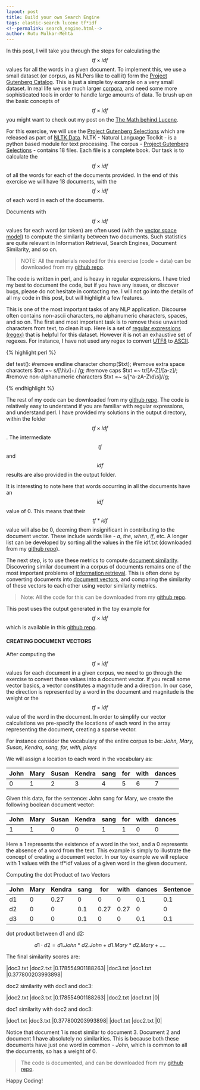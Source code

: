 ```yaml
---
layout: post
title: Build your own Search Engine
tags: elastic-search lucene tf*idf
<!--permalink: search_engine.html-->
author: Rutu Mulkar-Mehta
---
```


In this post, I will take you through the steps for calculating the $$tf \times idf$$ values for all the words in a given document. To implement this, we use a small dataset (or corpus, as NLPers like to call it) form the [Project Gutenberg Catalog](http://www.gutenberg.org/). This is just a simple toy example on a very small dataset. In real life we use much larger [corpora](https://en.wikipedia.org/wiki/Text_corpus), and need some more sophisticated tools in order to handle large amounts of data. To brush up on the basic concepts of $$tf \times idf$$ you might want to check out my post on the [The Math behind Lucene](http://ticary.com/math_behind_lucene.html).

<!--more-->

For this exercise, we will use the [Project Gutenberg Selections](http://www.gutenberg.org/) which are released as part of [NLTK Data](http://nltk.googlecode.com/svn/trunk/nltk_data/index.xml). NLTK - Natural Language Toolkit - is a python based module for text processing. The corpus - [Project Gutenberg Selections](https://github.com/rutum/tf-idf/tree/master/gutenberg) - contains 18 files. Each file is a complete book. Our task is to calculate the $$tf \times idf$$ of all the words for each of the documents provided. In the end of this exercise we will have 18 documents, with the $$tf \times idf$$ of each word in each of the documents.

Documents with $$tf \times idf$$ values for each word (or token) are often used (with the [vector space model](http://en.wikipedia.org/wiki/Vector_space_model)) to compute the similarity between two documents. Such statistics are quite relevant in Information Retrieval, Search Engines, Document Similarity, and so on.

>NOTE: All the materials needed for this exercise (code + data) can be downloaded from my [github repo](https://github.com/rutum/tf-idf).

The code is written in perl, and is heavy in regular expressions. I have tried my best to document the code, but if you have any issues, or discover bugs, please do not hesitate in contacting me. I will not go into the details of all my code in this post, but will highlight a few features.

This is one of the most important tasks of any NLP application. Discourse often contains non-ascii characters, no alphanumeric characters, spaces, and so on. The first and most important task is to remove these unwanted characters from text, to clean it up. Here is a set of [regular expressions (regex)](https://www.regular-expressions.info/) that is helpful for this dataset. However it is not an exhaustive set of regexes. For instance, I have not used any regex to convert [UTF8](http://en.wikipedia.org/wiki/UTF-8) to [ASCII](http://en.wikipedia.org/wiki/ASCII).

{% highlight perl %}

def test():
            #remove endline character
            chomp($txt);
            #remove extra space characters
            $txt =~ s/[\h\v]+/ /g;
            #remove caps
            $txt =~ tr/[A-Z]/[a-z]/;
            #remove non-alphanumeric characters
            $txt =~ s/[^a-zA-Z\d\s]//g;

{% endhighlight %}

The rest of my code can be downloaded from my [github repo](https://github.com/rutum/tf-idf). The code is relatively easy to understand if you are familiar with regular expressions, and understand perl. I have provided my solutions in the output directory, within the folder $$tf \times idf$$. The intermediate $$tf$$ and $$idf$$ results are also provided in the output folder.

It is interesting to note here that words occurring in all the documents have an $$idf$$ value of 0. This means that their $$tf*idf$$ value will also be 0, deeming them insignificant in contributing to the document vector. These include words like - *a*, *the*, *when*, *if*, etc. A longer list can be developed by sorting all the values in the file idf.txt (downloaded from my [github repo](https://github.com/rutum/tf-idf)).

The next step, is to use these metrics to compute [document similarity](https://en.wikipedia.org/wiki/Semantic_similarity). Discovering similar document in a corpus of documents remains one of the most important problems of [information retrieval](https://en.wikipedia.org/wiki/Information_retrieval). This is often done by converting documents into [document vectors](https://nlp.stanford.edu/IR-book/html/htmledition/the-vector-space-model-for-scoring-1.html), and comparing the similarity of these vectors to each other using vector similarity metrics.

> Note: All the code for this can be downloaded from my [github repo](https://github.com/rutum/document_similarity).

This post uses the output generated in the toy example for $$tf \times idf$$ which is available in this [github repo](https://github.com/rutum/document_similarity).

#### CREATING DOCUMENT VECTORS

After computing the $$tf \times idf$$ values for each document in a given corpus, we need to go through the exercise to convert these values into a document vector. If you recall some vector basics, a vector constitutes a magnitude and a direction. In our case, the direction is represented by a word in the document and magnitude is the weight or the $$tf \times idf$$ value of the word in the document. In order to simplify our vector calculations we pre-specify the locations of each word in the array representing the document, creating a sparse vector.

For instance consider the vocabulary of the entire corpus to be:
*John, Mary, Susan, Kendra, sang, for, with, plays*

We will assign a location to each word in the vocabulary as:

| John | Mary | Susan | Kendra | sang | for | with | dances |
|----|----|-----|----|----|-----|----|-----|
| 0  | 1  | 2 |  3 |  4 |  5 |  6 |  7 |

Given this data, for the sentence: John sang for Mary, we create the following boolean document vector:

|John  |  Mary |   Susan |  Kendra | sang |   for |with  |  dances|
|----|----|-----|----|----|-----|----|-----|
|1 |  1  | 0  | 0 |  1 |  1 |  0  | 0|

Here a 1 represents the existence of a word in the text, and a 0 represents the absence of a word from the text. This example is simply to illustrate the concept of creating a document vector. In our toy example we will replace with 1 values with the tf*idf values of a given word in the given document.

Computing the dot Product of two Vectors

|John|  Mary | Kendra | sang | for |with | dances | Sentence|
|----|----|-----|----|----|-----|----|-----|
|d1|  0 |  0.27 | 0 | 0 | 0 | 0.1 | 0.1 |John dances with Mary.|
|d2|  0 | 0  | 0.1 |0.27 | 0.27 | 0 | 0 |John sang for Kendra.|
|d3|  0 |  0 |  0.1 |0 | 0 | 0.1 |0.1 |John dances with Kendra.|

dot product between d1 and d2:

$$ d1 \cdot d2 = d1.John * d2.John + d1.Mary * d2.Mary + ....$$

The final similarity scores are:

|doc3.txt |doc2.txt |0.178554901188263|
|doc3.txt |doc1.txt |0.377800203993898|

doc2 similarity with doc1 and doc3:

|doc2.txt |doc3.txt |0.178554901188263|
|doc2.txt |doc1.txt |0|

doc1 similarity with doc2 and doc3:

|doc1.txt |doc3.txt |0.377800203993898|
|doc1.txt |doc2.txt |0|


Notice that document 1 is most similar to document 3. Document 2 and document 1 have absolutely no similarities. This is because both these documents have just one word in common - *John*, which is common to all the documents, so has a weight of 0.

> The code is documented, and can be downloaded from my [github repo](https://github.com/rutum/document_similarity).

Happy Coding!
